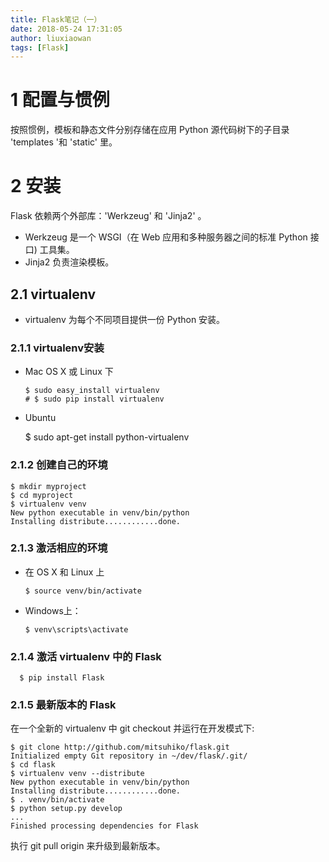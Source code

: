 ```yaml
---
title: Flask笔记（一）
date: 2018-05-24 17:31:05
author: liuxiaowan
tags: [Flask]
---
```


# 1 配置与惯例

按照惯例，模板和静态文件分别存储在应用 Python 源代码树下的子目录 'templates '和 'static' 里。

# 2 安装

Flask 依赖两个外部库：'Werkzeug' 和 'Jinja2' 。

- Werkzeug 是一个 WSGI（在 Web 应用和多种服务器之间的标准 Python 接口) 工具集。
- Jinja2 负责渲染模板。

## 2.1 virtualenv

- virtualenv 为每个不同项目提供一份 Python 安装。

### 2.1.1 virtualenv安装

- Mac OS X 或 Linux 下

      $ sudo easy_install virtualenv
      # $ sudo pip install virtualenv

- Ubuntu

    $ sudo apt-get install python-virtualenv

### 2.1.2 创建自己的环境

```
$ mkdir myproject
$ cd myproject
$ virtualenv venv
New python executable in venv/bin/python
Installing distribute............done.
```

### 2.1.3 激活相应的环境

- 在 OS X 和 Linux 上

      $ source venv/bin/activate

- Windows上：

      $ venv\scripts\activate

### 2.1.4 激活 virtualenv 中的 Flask

      $ pip install Flask

### 2.1.5 最新版本的 Flask

在一个全新的 virtualenv 中 git checkout 并运行在开发模式下:

```
$ git clone http://github.com/mitsuhiko/flask.git
Initialized empty Git repository in ~/dev/flask/.git/
$ cd flask
$ virtualenv venv --distribute
New python executable in venv/bin/python
Installing distribute............done.
$ . venv/bin/activate
$ python setup.py develop
...
Finished processing dependencies for Flask
```

执行 git pull origin 来升级到最新版本。
